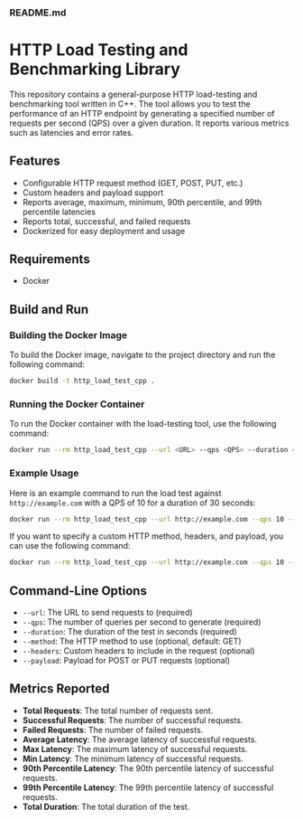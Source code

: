 ### README.md

# HTTP Load Testing and Benchmarking Library

This repository contains a general-purpose HTTP load-testing and benchmarking tool written in C++. The tool allows you to test the performance of an HTTP endpoint by generating a specified number of requests per second (QPS) over a given duration. It reports various metrics such as latencies and error rates.

## Features

- Configurable HTTP request method (GET, POST, PUT, etc.)
- Custom headers and payload support
- Reports average, maximum, minimum, 90th percentile, and 99th percentile latencies
- Reports total, successful, and failed requests
- Dockerized for easy deployment and usage

## Requirements

- Docker

## Build and Run

### Building the Docker Image

To build the Docker image, navigate to the project directory and run the following command:

```sh
docker build -t http_load_test_cpp .
```

### Running the Docker Container

To run the Docker container with the load-testing tool, use the following command:

```sh
docker run --rm http_load_test_cpp --url <URL> --qps <QPS> --duration <DURATION> [--method <HTTP_METHOD>] [--headers <HTTP_HEADERS>] [--payload <HTTP_PAYLOAD>]
```

### Example Usage

Here is an example command to run the load test against `http://example.com` with a QPS of 10 for a duration of 30 seconds:

```sh
docker run --rm http_load_test_cpp --url http://example.com --qps 10 --duration 30
```

If you want to specify a custom HTTP method, headers, and payload, you can use the following command:

```sh
docker run --rm http_load_test_cpp --url http://example.com --qps 10 --duration 30 --method POST --headers "Content-Type: application/json" --payload '{"key": "value"}'
```

## Command-Line Options

- `--url`: The URL to send requests to (required)
- `--qps`: The number of queries per second to generate (required)
- `--duration`: The duration of the test in seconds (required)
- `--method`: The HTTP method to use (optional, default: GET)
- `--headers`: Custom headers to include in the request (optional)
- `--payload`: Payload for POST or PUT requests (optional)

## Metrics Reported

- **Total Requests**: The total number of requests sent.
- **Successful Requests**: The number of successful requests.
- **Failed Requests**: The number of failed requests.
- **Average Latency**: The average latency of successful requests.
- **Max Latency**: The maximum latency of successful requests.
- **Min Latency**: The minimum latency of successful requests.
- **90th Percentile Latency**: The 90th percentile latency of successful requests.
- **99th Percentile Latency**: The 99th percentile latency of successful requests.
- **Total Duration**: The total duration of the test.